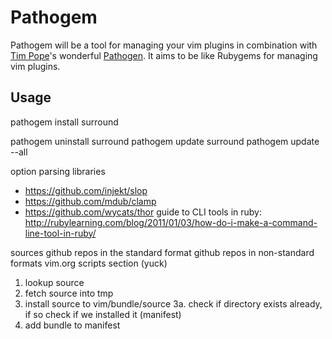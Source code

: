 # Pathogem

Pathogem will be a tool for managing your vim plugins in combination with [Tim Pope](https://github.com/tpope)'s wonderful [Pathogen](https://github.com/tpope/vim-pathogen). It aims to be like Rubygems for managing vim plugins.

## Usage

pathogem install surround

pathogem uninstall surround
pathogem update surround
pathogem update --all

option parsing libraries
 - https://github.com/injekt/slop
 - https://github.com/mdub/clamp
 - https://github.com/wycats/thor
guide to CLI tools in ruby: http://rubylearning.com/blog/2011/01/03/how-do-i-make-a-command-line-tool-in-ruby/

sources
github repos in the standard format
github repos in non-standard formats
vim.org scripts section (yuck)

1. lookup source
2. fetch source into tmp
3. install source to vim/bundle/source
3a. check if directory exists already, if so check if we installed it (manifest)
4. add bundle to manifest
